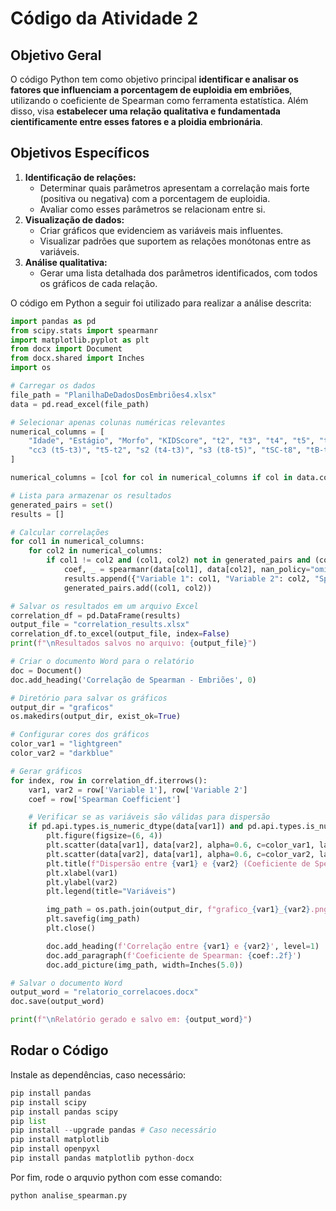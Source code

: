 # Código da Atividade 2

## Objetivo Geral

O código Python tem como objetivo principal **identificar e analisar os fatores que influenciam a porcentagem de euploidia em embriões**, utilizando o coeficiente de Spearman como ferramenta estatística. Além disso, visa **estabelecer uma relação qualitativa e fundamentada cientificamente entre esses fatores e a ploidia embrionária**.

## Objetivos Específicos

1. **Identificação de relações:**
    - Determinar quais parâmetros apresentam a correlação mais forte (positiva ou negativa) com a porcentagem de euploidia.
    - Avaliar como esses parâmetros se relacionam entre si.
2. **Visualização de dados:**
    - Criar gráficos que evidenciem as variáveis mais influentes.
    - Visualizar padrões que suportem as relações monótonas entre as variáveis.
3. **Análise qualitativa:**
    - Gerar uma lista detalhada dos parâmetros identificados, com todos os gráficos de cada relação.

O código em Python a seguir foi utilizado para realizar a análise descrita:

```python
import pandas as pd
from scipy.stats import spearmanr
import matplotlib.pyplot as plt
from docx import Document
from docx.shared import Inches
import os

# Carregar os dados
file_path = "PlanilhaDeDadosDosEmbriões4.xlsx"
data = pd.read_excel(file_path)

# Selecionar apenas colunas numéricas relevantes
numerical_columns = [
    "Idade", "Estágio", "Morfo", "KIDScore", "t2", "t3", "t4", "t5", "t8", "tSC", "tSB", "tB", "cc2 (t3-t2)", 
    "cc3 (t5-t3)", "t5-t2", "s2 (t4-t3)", "s3 (t8-t5)", "tSC-t8", "tB-tSB", "Ploidia"
]

numerical_columns = [col for col in numerical_columns if col in data.columns]

# Lista para armazenar os resultados
generated_pairs = set()
results = []

# Calcular correlações
for col1 in numerical_columns:
    for col2 in numerical_columns:
        if col1 != col2 and (col1, col2) not in generated_pairs and (col2, col1) not in generated_pairs:  
            coef, _ = spearmanr(data[col1], data[col2], nan_policy="omit")
            results.append({"Variable 1": col1, "Variable 2": col2, "Spearman Coefficient": coef})
            generated_pairs.add((col1, col2))

# Salvar os resultados em um arquivo Excel
correlation_df = pd.DataFrame(results)
output_file = "correlation_results.xlsx"
correlation_df.to_excel(output_file, index=False)
print(f"\nResultados salvos no arquivo: {output_file}")

# Criar o documento Word para o relatório
doc = Document()
doc.add_heading('Correlação de Spearman - Embriões', 0)

# Diretório para salvar os gráficos
output_dir = "graficos"
os.makedirs(output_dir, exist_ok=True)

# Configurar cores dos gráficos
color_var1 = "lightgreen"
color_var2 = "darkblue"

# Gerar gráficos
for index, row in correlation_df.iterrows():
    var1, var2 = row['Variable 1'], row['Variable 2']
    coef = row['Spearman Coefficient']

    # Verificar se as variáveis são válidas para dispersão
    if pd.api.types.is_numeric_dtype(data[var1]) and pd.api.types.is_numeric_dtype(data[var2]):
        plt.figure(figsize=(6, 4))
        plt.scatter(data[var1], data[var2], alpha=0.6, c=color_var1, label=f'{var1}', marker='o')
        plt.scatter(data[var2], data[var1], alpha=0.6, c=color_var2, label=f'{var2}', marker='x')
        plt.title(f"Dispersão entre {var1} e {var2} (Coeficiente de Spearman: {coef:.2f})")
        plt.xlabel(var1)
        plt.ylabel(var2)
        plt.legend(title="Variáveis")

        img_path = os.path.join(output_dir, f"grafico_{var1}_{var2}.png")
        plt.savefig(img_path)
        plt.close()

        doc.add_heading(f'Correlação entre {var1} e {var2}', level=1)
        doc.add_paragraph(f'Coeficiente de Spearman: {coef:.2f}')
        doc.add_picture(img_path, width=Inches(5.0))

# Salvar o documento Word
output_word = "relatorio_correlacoes.docx"
doc.save(output_word)

print(f"\nRelatório gerado e salvo em: {output_word}")
```

## Rodar o Código

Instale as dependências, caso necessário:
```python
pip install pandas 
pip install scipy 
pip install pandas scipy  
pip list 
pip install --upgrade pandas # Caso necessário 
pip install matplotlib  
pip install openpyxl 
pip install pandas matplotlib python-docx
```

Por fim, rode o arquvio python com esse comando:
```python
python analise_spearman.py  
```